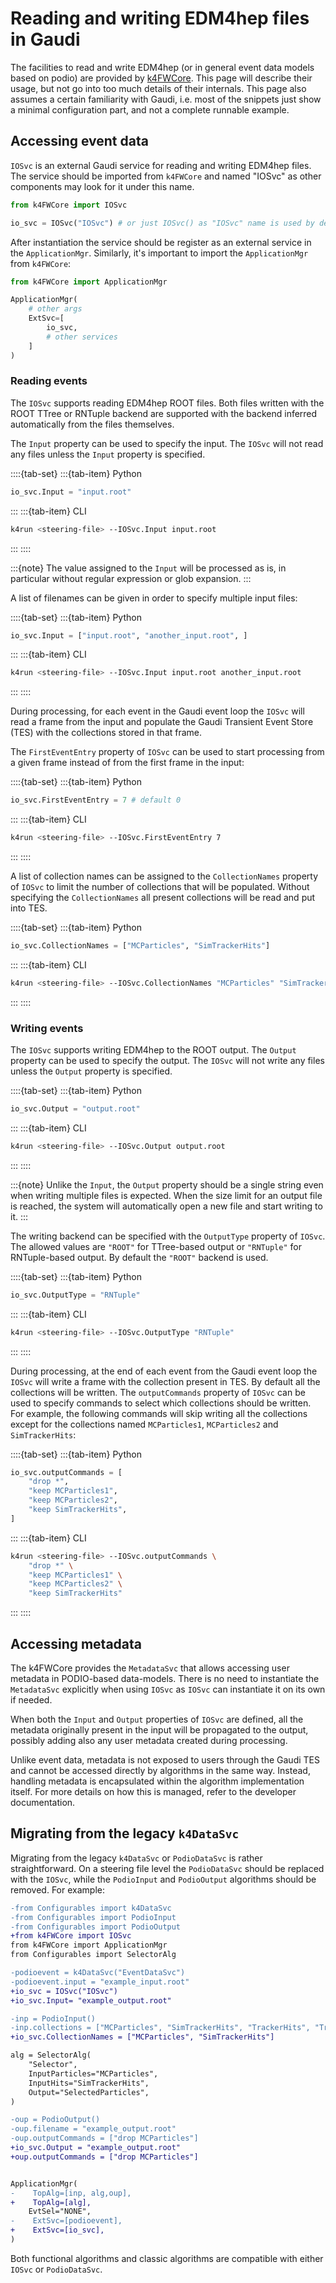 <!--
Copyright (c) 2014-2024 Key4hep-Project.

This file is part of Key4hep.
See https://key4hep.github.io/key4hep-doc/ for further info.

Licensed under the Apache License, Version 2.0 (the "License");
you may not use this file except in compliance with the License.
You may obtain a copy of the License at

    http://www.apache.org/licenses/LICENSE-2.0

Unless required by applicable law or agreed to in writing, software
distributed under the License is distributed on an "AS IS" BASIS,
WITHOUT WARRANTIES OR CONDITIONS OF ANY KIND, either express or implied.
See the License for the specific language governing permissions and
limitations under the License.
-->
# Reading and writing EDM4hep files in Gaudi

The facilities to read and write EDM4hep (or in general event data models based on podio) are provided by [k4FWCore](https://github.com/key4hep/k4FWCore). This page will describe their usage, but not go into too much details of their internals. This page also assumes a certain familiarity with Gaudi, i.e. most of the snippets just show a minimal configuration part, and not a complete runnable example.

## Accessing event data

`IOSvc` is an external Gaudi service for reading and writing EDM4hep files. The service should be imported from `k4FWCore` and named "IOSvc" as other components may look for it under this name.

```python
from k4FWCore import IOSvc

io_svc = IOSvc("IOSvc") # or just IOSvc() as "IOSvc" name is used by default
```

After instantiation the service should be register as an external service in the `ApplicationMgr`. Similarly, it's important to import the `ApplicationMgr` from `k4FWCore`:

```python
from k4FWCore import ApplicationMgr

ApplicationMgr(
    # other args
    ExtSvc=[
        io_svc,
        # other services
    ]
)
```

### Reading events

The `IOSvc` supports reading EDM4hep ROOT files. Both files written with the ROOT TTree or RNTuple backend are supported with the backend inferred automatically from the files themselves.

The `Input` property can be used to specify the input. The `IOSvc` will not read any files unless the `Input` property is specified.

::::{tab-set}
:::{tab-item} Python
```python
io_svc.Input = "input.root"
```
:::
:::{tab-item} CLI
```sh
k4run <steering-file> --IOSvc.Input input.root
```
:::
::::

:::{note}
The value assigned to the `Input` will be processed as is, in particular without regular expression or glob expansion.
:::

A list of filenames can be given in order to specify multiple input files:

::::{tab-set}
:::{tab-item} Python
```python
io_svc.Input = ["input.root", "another_input.root", ]
```
:::
:::{tab-item} CLI
```sh
k4run <steering-file> --IOSvc.Input input.root another_input.root
```
:::
::::


During processing, for each event in the Gaudi event loop the `IOSvc` will read a frame from the input and populate the Gaudi Transient Event Store (TES) with the collections stored in that frame.

The `FirstEventEntry` property of `IOSvc` can be used to start processing from a given frame instead of from the first frame in the input:

::::{tab-set}
:::{tab-item} Python
```python
io_svc.FirstEventEntry = 7 # default 0
```
:::
:::{tab-item} CLI
```sh
k4run <steering-file> --IOSvc.FirstEventEntry 7
```
:::
::::

A list of collection names can be assigned to the `CollectionNames` property of `IOSvc` to limit the number of collections that will be populated. Without specifying the `CollectionNames` all present collections will be read and put into TES.

::::{tab-set}
:::{tab-item} Python
```python
io_svc.CollectionNames = ["MCParticles", "SimTrackerHits"]
```
:::
:::{tab-item} CLI
```sh
k4run <steering-file> --IOSvc.CollectionNames "MCParticles" "SimTrackerHits"
```
:::
::::

### Writing events

The `IOSvc` supports writing EDM4hep to the ROOT output. The `Output` property can be used to specify the output. The `IOSvc` will not write any files unless the `Output` property is specified.

::::{tab-set}
:::{tab-item} Python
```python
io_svc.Output = "output.root"
```
:::
:::{tab-item} CLI
```sh
k4run <steering-file> --IOSvc.Output output.root
```
:::
::::

:::{note}
Unlike the `Input`, the `Output` property should be a single string even when writing multiple files is expected. When the size limit for an output file is reached, the system will automatically open a new file and start writing to it.
:::

The writing backend can be specified with the `OutputType` property of `IOSvc`. The allowed values are `"ROOT"` for TTree-based output or `"RNTuple"` for RNTuple-based output. By default the `"ROOT"` backend is used.

::::{tab-set}
:::{tab-item} Python
```python
io_svc.OutputType = "RNTuple"
```
:::
:::{tab-item} CLI
```sh
k4run <steering-file> --IOSvc.OutputType "RNTuple"
```
:::
::::

During processing, at the end of each event from the Gaudi event loop the `IOSvc` will write a frame with the collection present in TES. By default all the collections will be written. The `outputCommands` property of `IOSvc` can be used to specify commands to select which collections should be written. For example, the following commands will skip writing all the collections except for the collections named `MCParticles1`, `MCParticles2` and `SimTrackerHits`:

::::{tab-set}
:::{tab-item} Python
```python
io_svc.outputCommands = [
    "drop *",
    "keep MCParticles1",
    "keep MCParticles2",
    "keep SimTrackerHits",
]
```
:::
:::{tab-item} CLI
```sh
k4run <steering-file> --IOSvc.outputCommands \
    "drop *" \
    "keep MCParticles1" \
    "keep MCParticles2" \
    "keep SimTrackerHits"
```
:::
::::

## Accessing metadata

The k4FWCore provides the `MetadataSvc` that allows accessing user metadata in PODIO-based data-models. There is no need to instantiate the `MetadataSvc` explicitly when using `IOSvc` as `IOSvc` can instantiate it on its own if needed.

When both the `Input` and `Output` properties of `IOSvc` are defined, all the metadata originally present in the input will be propagated to the output, possibly adding also any user metadata created during processing.

Unlike event data, metadata is not exposed to users through the Gaudi TES and cannot be accessed directly by algorithms in the same way. Instead, handling metadata is encapsulated within the algorithm implementation itself. For more details on how this is managed, refer to the developer documentation.


## Migrating from the legacy `k4DataSvc`

Migrating from the legacy `k4DataSvc` or `PodioDataSvc` is rather straightforward. On a steering file level the `PodioDataSvc` should be replaced with the `IOSvc`, while the `PodioInput` and `PodioOutput` algorithms should be removed. For example:

```diff
-from Configurables import k4DataSvc
-from Configurables import PodioInput
-from Configurables import PodioOutput
+from k4FWCore import IOSvc
from k4FWCore import ApplicationMgr
from Configurables import SelectorAlg

-podioevent = k4DataSvc("EventDataSvc")
-podioevent.input = "example_input.root"
+io_svc = IOSvc("IOSvc")
+io_svc.Input= "example_output.root"

-inp = PodioInput()
-inp.collections = ["MCParticles", "SimTrackerHits", "TrackerHits", "Tracks"]
+io_svc.CollectionNames = ["MCParticles", "SimTrackerHits"]

alg = SelectorAlg(
    "Selector",
    InputParticles="MCParticles",
    InputHits="SimTrackerHits",
    Output="SelectedParticles",
)

-oup = PodioOutput()
-oup.filename = "example_output.root"
-oup.outputCommands = ["drop MCParticles"]
+io_svc.Output = "example_output.root"
+oup.outputCommands = ["drop MCParticles"]


ApplicationMgr(
-    TopAlg=[inp, alg,oup],
+    TopAlg=[alg],
    EvtSel="NONE",
-    ExtSvc=[podioevent],
+    ExtSvc=[io_svc],
)
```

Both functional algorithms and classic algorithms are compatible with either `IOSvc` or `PodioDataSvc`.
